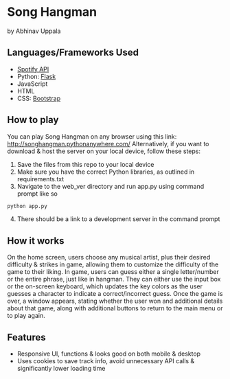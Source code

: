 # Song Hangman
by Abhinav Uppala

## Languages/Frameworks Used

- [Spotify API](https://developer.spotify.com/)
- Python: [Flask](https://flask.palletsprojects.com/en/2.3.x/)
- JavaScript
- HTML
- CSS: [Bootstrap](https://getbootstrap.com/docs/3.4/css/)

## How to play

You can play Song Hangman on any browser using this link: <http://songhangman.pythonanywhere.com/>
Alternatively, if you want to download & host the server on your local device, follow these steps:

1. Save the files from this repo to your local device
2. Make sure you have the correct Python libraries, as outlined in requirements.txt
3. Navigate to the web_ver directory and run app.py using command prompt like so
```cmd
python app.py
```
4. There should be a link to a development server in the command prompt

## How it works

On the home screen, users choose any musical artist, plus their desired difficulty & strikes in game, allowing them to customize the difficulty of the game to their liking.
In game, users can guess either a single letter/number or the entire phrase, just like in hangman. They can either use the input box or the on-screen keyboard, which updates the key
colors as the user guesses a character to indicate a correct/incorrect guess. Once the game is over, a window appears, stating whether the user won and additional details about
that game, along with additional buttons to return to the main menu or to play again.

## Features

- Responsive UI, functions & looks good on both mobile & desktop
- Uses cookies to save track info, avoid unnecessary API calls & significantly lower loading time
